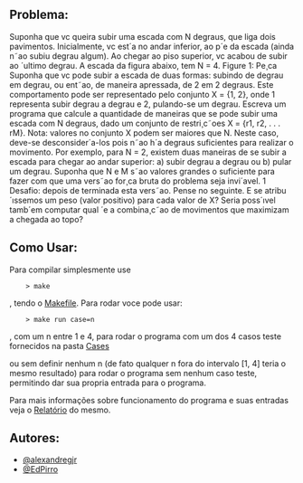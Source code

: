 Problema:
---------

Suponha que vc queira subir uma escada com N degraus, que liga dois pavimentos. Inicialmente, vc
est´a no andar inferior, ao p´e da escada (ainda n˜ao subiu degrau algum). Ao chegar ao piso superior, vc
acabou de subir ao ´ultimo degrau. A escada da figura abaixo, tem N = 4.
Figure 1: Pe¸ca
Suponha que vc pode subir a escada de duas formas: subindo de degrau em degrau, ou ent˜ao,
de maneira apressada, de 2 em 2 degraus. Este comportamento pode ser representado pelo conjunto
X = {1, 2}, onde 1 representa subir degrau a degrau e 2, pulando-se um degrau.
Escreva um programa que calcule a quantidade de maneiras que se pode subir uma escada com N
degraus, dado um conjunto de restri¸c˜oes X = {r1, r2, . . . rM}. Nota: valores no conjunto X podem
ser maiores que N. Neste caso, deve-se desconsider´a-los pois n˜ao h´a degraus suficientes para realizar o
movimento.
Por exemplo, para N = 2, existem duas maneiras de se subir a escada para chegar ao andar superior:
a) subir degrau a degrau ou b) pular um degrau.
Suponha que N e M s˜ao valores grandes o suficiente para fazer com que uma vers˜ao for¸ca bruta do
problema seja invi´avel.
1
Desafio: depois de terminada esta vers˜ao. Pense no seguinte. E se atribu´ıssemos um peso (valor
positivo) para cada valor de X? Seria poss´ıvel tamb´em computar qual ´e a combina¸c˜ao de movimentos
que maximizam a chegada ao topo?

Como Usar:
----------

Para compilar simplesmente use 
```shell
    > make
``` 
, tendo o [Makefile](Makefile).
Para rodar voce pode usar:
```shell
    > make run case=n
```
, com um n entre 1 e 4, para rodar o programa com um dos 4 casos teste fornecidos na pasta [Cases](Cases)

ou sem definir nenhum n (de fato qualquer n fora do intervalo [1, 4] teria o mesmo resultado) para rodar o programa sem nenhum caso teste, permitindo dar sua propria entrada para o programa.

Para mais informações sobre funcionamento do programa e suas entradas veja o [Relatório](Relatorio.pdf) do mesmo.

Autores:
--------

 * [@alexandregjr](github.com/alexandregjr)
 * [@EdPirro](github.com/EdPirro)

